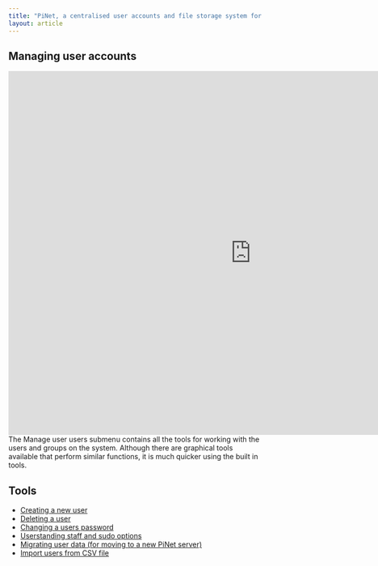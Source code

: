 ```yaml
---
title: "PiNet, a centralised user accounts and file storage system for a Raspberry Pi classroom."
layout: article
---
```


## Managing user accounts   
<iframe width="960" height="720" src="https://www.youtube-nocookie.com/embed/3v8U76s3kEs?rel=0" frameborder="0" allowfullscreen></iframe>   
The Manage user users submenu contains all the tools for working with the users and groups on the system.
Although there are graphical tools available that perform similar functions, it is much quicker using the built
in tools.

## Tools


- [Creating a new user](creating-users.html)
- [Deleting a user](deleting-users.html)  
- [Changing a users password](change-password.html)  
- [Userstanding staff and sudo options](staff-sudo.html)  
- [Migrating user data (for moving to a new PiNet server)](migration.html)   
- [Import users from CSV file](csv-import.html)   
